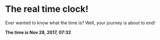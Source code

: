 # The real time clock!

Ever wanted to know what the time is? Well, your journey is about to end!

**The time is Nov 28, 2017, 07:32**